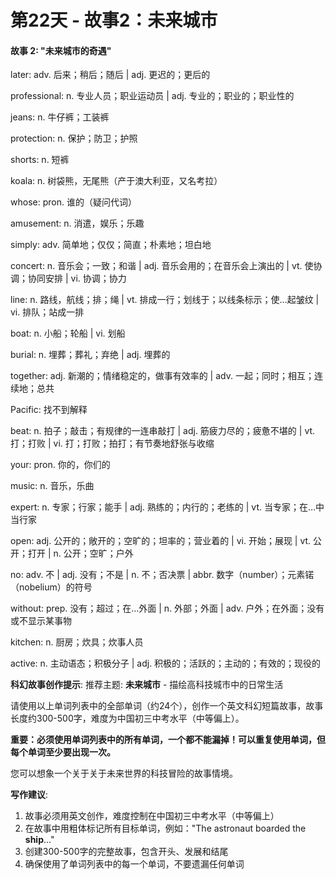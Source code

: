 # 第22天 - 故事2：未来城市

#### 故事 2: "未来城市的奇遇"

later: adv. 后来；稍后；随后 | adj. 更迟的；更后的

professional: n. 专业人员；职业运动员 | adj. 专业的；职业的；职业性的

jeans: n. 牛仔裤；工装裤

protection: n. 保护；防卫；护照

shorts: n. 短裤

koala: n. 树袋熊，无尾熊（产于澳大利亚，又名考拉）

whose: pron. 谁的（疑问代词）

amusement: n. 消遣，娱乐；乐趣

simply: adv. 简单地；仅仅；简直；朴素地；坦白地

concert: n. 音乐会；一致；和谐 | adj. 音乐会用的；在音乐会上演出的 | vt. 使协调；协同安排 | vi. 协调；协力

line: n. 路线，航线；排；绳 | vt. 排成一行；划线于；以线条标示；使…起皱纹 | vi. 排队；站成一排

boat: n. 小船；轮船 | vi. 划船

burial: n. 埋葬；葬礼；弃绝 | adj. 埋葬的

together: adj. 新潮的；情绪稳定的，做事有效率的 | adv. 一起；同时；相互；连续地；总共

Pacific: 找不到解释

beat: n. 拍子；敲击；有规律的一连串敲打 | adj. 筋疲力尽的；疲惫不堪的 | vt. 打；打败 | vi. 打；打败；拍打；有节奏地舒张与收缩

your: pron. 你的，你们的

music: n. 音乐，乐曲

expert: n. 专家；行家；能手 | adj. 熟练的；内行的；老练的 | vt. 当专家；在…中当行家

open: adj. 公开的；敞开的；空旷的；坦率的；营业着的 | vi. 开始；展现 | vt. 公开；打开 | n. 公开；空旷；户外

no: adv. 不 | adj. 没有；不是 | n. 不；否决票 | abbr. 数字（number）；元素锘（nobelium）的符号

without: prep. 没有；超过；在…外面 | n. 外部；外面 | adv. 户外；在外面；没有或不显示某事物

kitchen: n. 厨房；炊具；炊事人员

active: n. 主动语态；积极分子 | adj. 积极的；活跃的；主动的；有效的；现役的

**科幻故事创作提示**:
推荐主题: **未来城市** - 描绘高科技城市中的日常生活

请使用以上单词列表中的全部单词（约24个），创作一个英文科幻短篇故事，故事长度约300-500字，难度为中国初三中考水平（中等偏上）。

**重要：必须使用单词列表中的所有单词，一个都不能漏掉！可以重复使用单词，但每个单词至少要出现一次。**

您可以想象一个关于关于未来世界的科技冒险的故事情境。

**写作建议**: 
1. 故事必须用英文创作，难度控制在中国初三中考水平（中等偏上）
2. 在故事中用粗体标记所有目标单词，例如："The astronaut boarded the **ship**..."
3. 创建300-500字的完整故事，包含开头、发展和结尾
4. 确保使用了单词列表中的每一个单词，不要遗漏任何单词
